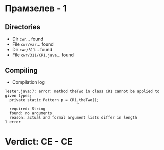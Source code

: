 # Прамзелев - 1
## Directories
- Dir `cwr`... found
- File `cwr/var`... found
- Dir `cwr/311`... found
- File `cwr/311/CR1.java`... found
## Compiling
- Compilation log
```
Tester.java:7: error: method theTwo in class CR1 cannot be applied to given types;
  private static Pattern p = CR1.theTwo();
                                ^
  required: String
  found: no arguments
  reason: actual and formal argument lists differ in length
1 error

```
# Verdict: **CE** - CE
